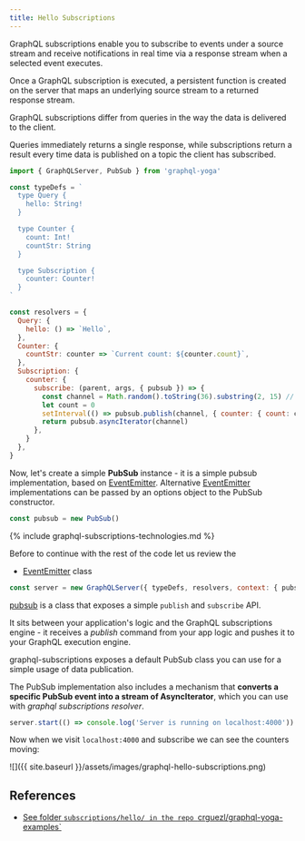 ```yaml
---
title: Hello Subscriptions
---
```


GraphQL subscriptions enable you to subscribe to events under a source stream and receive notifications in real time via a response stream when a selected event executes. 

Once a GraphQL subscription is executed, a persistent function is created on the server that maps an underlying source stream to a returned response stream.

GraphQL subscriptions differ from queries in the way the data is delivered to the client. 

Queries immediately returns a single response, while subscriptions return a result every time data is published on a topic the client has subscribed.


```js 
import { GraphQLServer, PubSub } from 'graphql-yoga'

const typeDefs = `
  type Query {
    hello: String!
  }

  type Counter {
    count: Int!
    countStr: String
  }

  type Subscription {
    counter: Counter!
  }
`

const resolvers = {
  Query: {
    hello: () => `Hello`,
  },
  Counter: {
    countStr: counter => `Current count: ${counter.count}`,
  },
  Subscription: {
    counter: {
      subscribe: (parent, args, { pubsub }) => {
        const channel = Math.random().toString(36).substring(2, 15) // random channel name
        let count = 0
        setInterval(() => pubsub.publish(channel, { counter: { count: count++ } }), 2000)
        return pubsub.asyncIterator(channel)
      },
    }
  },
}
```

Now, let's create a simple **PubSub** instance - it is a simple pubsub implementation, based on [EventEmitter](). Alternative [EventEmitter]({{site.baseurl}}/pages/event-emitters) implementations can be passed by an options object to the PubSub constructor.

```js
const pubsub = new PubSub()
```

{% include graphql-subscriptions-technologies.md %}

Before to continue with the rest of the code let us review the 

* [EventEmitter]({{site.baseurl}}/pages/event-emitters) class 

```js
const server = new GraphQLServer({ typeDefs, resolvers, context: { pubsub } })
``` 
[pubsub](https://www.apollographql.com/docs/graphql-subscriptions/setup/) is a class that exposes a simple `publish` and `subscribe` API.

It sits between your application's logic and the GraphQL subscriptions engine - it receives a *publish* command from your app logic and pushes it to your GraphQL execution engine.

graphql-subscriptions exposes a default PubSub class you can use for a simple usage of data publication.

The PubSub implementation also includes a mechanism that **converts a specific PubSub event into a stream of AsyncIterator**, which you can use with *graphql subscriptions resolver*.

```js  
server.start(() => console.log('Server is running on localhost:4000'))
```

Now when we visit `localhost:4000` and subscribe we can see the counters moving:

![]({{ site.baseurl }}/assets/images/graphql-hello-subscriptions.png)


## References

* [See folder `subscriptions/hello/ in the repo `crguezl/graphql-yoga-examples`](https://github.com/crguezl/graphql-yoga-examples/blob/main/subscriptions/hello/index.js)